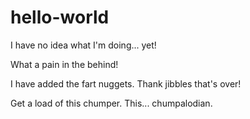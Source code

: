 # hello-world
I have no idea what I'm doing... yet!

What a pain in the behind!

I have added the fart nuggets. Thank jibbles that's over!

Get a load of this chumper. This... chumpalodian. 
